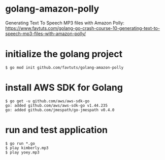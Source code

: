 # golang-amazon-polly
Generating Text To Speech MP3 files with Amazon Polly: https://www.favtuts.com/golang-go-crash-course-10-generating-text-to-speech-mp3-files-with-amazon-polly/

# initialize the golang project

```
$ go mod init github.com/favtuts/golang-amazon-polly
```

# install AWS SDK for Golang

```
$ go get -u github.com/aws/aws-sdk-go
go: added github.com/aws/aws-sdk-go v1.44.235
go: added github.com/jmespath/go-jmespath v0.4.0
```

# run and test application

```
$ go run *.go
$ play kimberly.mp3
$ play yoey.mp3
```